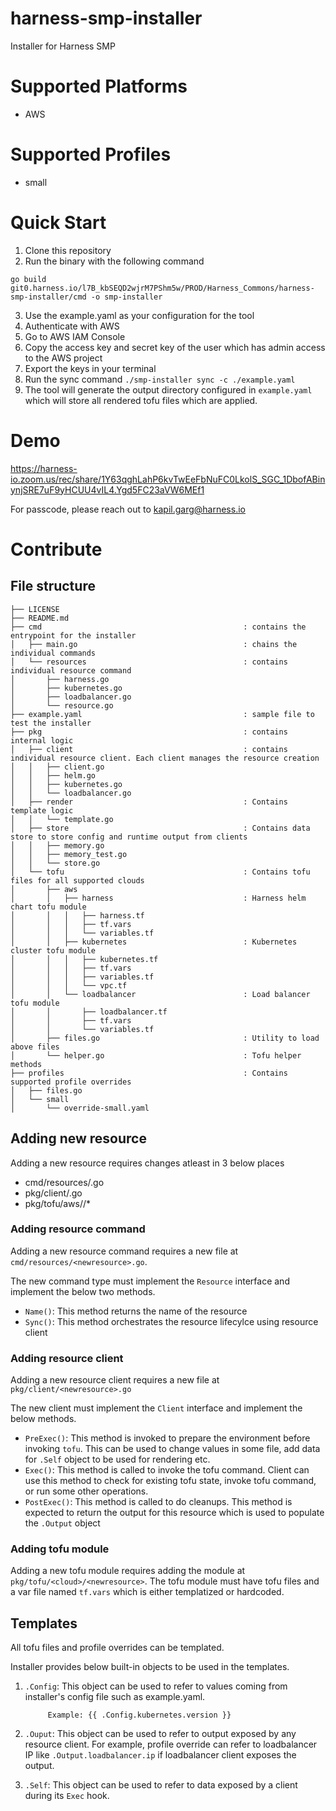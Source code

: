 # harness-smp-installer
Installer for Harness SMP

# Supported Platforms
- AWS

# Supported Profiles
- small

# Quick Start

1. Clone this repository
2. Run the binary with the following command
  ```
  go build git0.harness.io/l7B_kbSEQD2wjrM7PShm5w/PROD/Harness_Commons/harness-smp-installer/cmd -o smp-installer
  ```
3. Use the example.yaml as your configuration for the tool
4. Authenticate with AWS
  1. Go to AWS IAM Console
  2. Copy the access key and secret key of the user which has admin access to the AWS project
  3. Export the keys in your terminal 
5. Run the sync command
  `./smp-installer sync -c ./example.yaml`
6. The tool will generate the output directory configured in `example.yaml` which will store all rendered tofu files which are applied.

# Demo
https://harness-io.zoom.us/rec/share/1Y63qghLahP6kvTwEeFbNuFC0LkolS_SGC_1DbofABinynjSRE7uF9yHCUU4vIL4.Ygd5FC23aVW6MEf1 

For passcode, please reach out to kapil.garg@harness.io

# Contribute

## File structure
```
├── LICENSE
├── README.md
├── cmd                                             : contains the entrypoint for the installer
│   ├── main.go                                     : chains the individual commands
│   └── resources                                   : contains individual resource command
│       ├── harness.go
│       ├── kubernetes.go
│       ├── loadbalancer.go
│       └── resource.go
├── example.yaml                                    : sample file to test the installer
├── pkg                                             : contains internal logic
│   ├── client                                      : contains individual resource client. Each client manages the resource creation
│   │   ├── client.go
│   │   ├── helm.go
│   │   ├── kubernetes.go
│   │   └── loadbalancer.go
│   ├── render                                      : Contains template logic
│   │   └── template.go
│   ├── store                                       : Contains data store to store config and runtime output from clients
│   │   ├── memory.go
│   │   ├── memory_test.go
│   │   └── store.go
│   └── tofu                                        : Contains tofu files for all supported clouds
│       ├── aws
│       │   ├── harness                             : Harness helm chart tofu module
│       │   │   ├── harness.tf
│       │   │   ├── tf.vars
│       │   │   └── variables.tf
│       │   ├── kubernetes                          : Kubernetes cluster tofu module
│       │   │   ├── kubernetes.tf
│       │   │   ├── tf.vars
│       │   │   ├── variables.tf
│       │   │   └── vpc.tf
│       │   └── loadbalancer                        : Load balancer tofu module
│       │       ├── loadbalancer.tf
│       │       ├── tf.vars
│       │       └── variables.tf
│       ├── files.go                                : Utility to load above files
│       └── helper.go                               : Tofu helper methods
├── profiles                                        : Contains supported profile overrides
│   ├── files.go
│   └── small
│       └── override-small.yaml
```

## Adding new resource
Adding a new resource requires changes atleast in 3 below places
- cmd/resources/<newresource>.go
- pkg/client/<newresource>.go
- pkg/tofu/aws/<newresource>/*

### Adding resource command
Adding a new resource command requires a new file at `cmd/resources/<newresource>.go`.

The new command type must implement the `Resource` interface and implement the below two methods.
- `Name()`: This method returns the name of the resource
- `Sync()`: This method orchestrates the resource lifecylce using resource client

### Adding resource client
Adding a new resource client requires a new file at `pkg/client/<newresource>.go`

The new client must implement the `Client` interface and implement the below methods.
- `PreExec()`: This method is invoked to prepare the environment before invoking `tofu`. This can be used to change values in some file, add data for `.Self` object to be used for rendering etc.
- `Exec()`: This method is called to invoke the tofu command. Client can use this method to check for existing tofu state, invoke tofu command, or run some other operations.
- `PostExec()`: This method is called to do cleanups. This method is expected to return the output for this resource which is used to populate the `.Output` object

### Adding tofu module
Adding a new tofu module requires adding the module at `pkg/tofu/<cloud>/<newresource>`. The tofu module must have tofu files and a var file named `tf.vars` which is either templatized or hardcoded.

## Templates
All tofu files and profile overrides can be templated. 

Installer provides below built-in objects to be used in the templates.

1. `.Config`: This object can be used to refer to values coming from installer's config file such as example.yaml.
            
            Example: {{ .Config.kubernetes.version }}
2. `.Ouput`: This object can be used to refer to output exposed by any resource client. For example, profile override can refer to loadbalancer IP like `.Output.loadbalancer.ip` if loadbalancer client exposes the output.
3. `.Self`: This object can be used to refer to data exposed by a client during its `Exec` hook.
